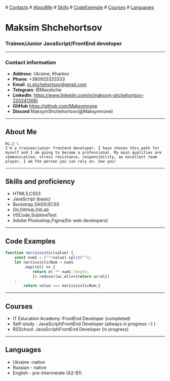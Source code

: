 \# [Contacts](#contact-information) \# [AboutMe](#about-me) \# [Skills](#skills-and-proficiency) \# [CodeExemple](#code-examples) \# [Courses](#courses) \# [Languages](#languages)

# Maksim Shchehortsov

### Trainee/Junior JavaScript/FrontEnd developer 

-----

### Contact information

- **Address**: Ukraine, Kharkov
- **Phone**: +380933333333
- **Email**: m.shchehortsov@gmail.com
- **Telegram**: @Maxshche
- **LinkedIn**: https://www.linkedin.com/in/maksym-shchehortsov-220241268/
- **GitHub** https://github.com/Maksymnone
- **Discord** MaksymShchehortsov(@Maksymnone)

------


## About Me
    Hi,👋 \
    I'm a trainee/junior frontend developer. I have chosen this path for myself and I am going to become a professional. My main qualities are communication, stress resistance, responsibility, an excellent team player, I am the person you can rely on. See you!

----------

## Skills and proficiency

- HTML5,CSS3
- JavaScript (basic)
- Bootstrap,SASS\SCSS
- Git,GitHub,GitLab
- VSCode,SublimeText
- Adobe Photoshop,Figma(for web developers)

-----

## Code Examples

```Javascript
function narcissistic(value) {
    const num1 = (""+value).split("");
    let narcissisticNum = num1
        .map((el) => {
            return el ** num1.length;
            }).reduce((ac,el)=>{return ac+el})
    ;
        return value === narcissisticNum;}
```
----

## Courses

- IT Education Academy :FrontEnd Developer (completed)
- Self-study : JavaScript\FrontEnd Developer (allways in progress :-) )
- RSSchool: JavaScript\FrontEnd Developer (in progress)

----

## Languages

- Ukraine -native
- Russian - native
- English - pre-Intermeiate (A2-B1)
